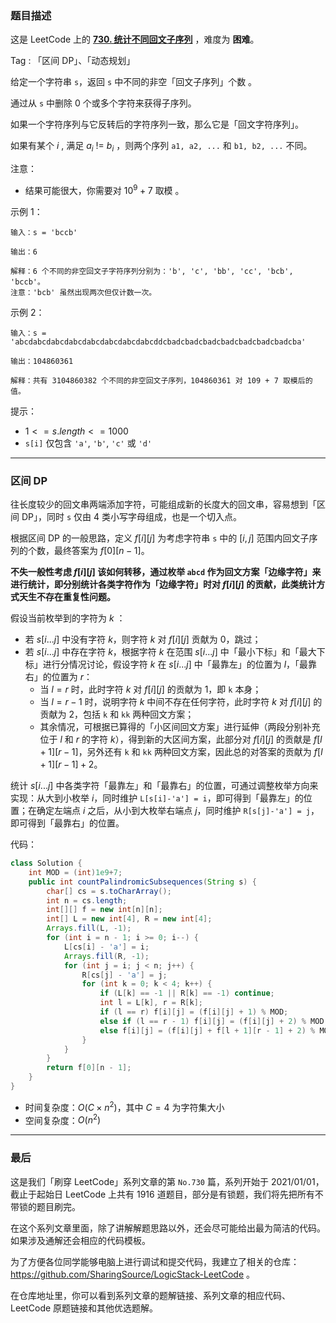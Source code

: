 ### 题目描述

这是 LeetCode 上的 **[730. 统计不同回文子序列](https://leetcode.cn/problems/count-different-palindromic-subsequences/solution/by-ac_oier-lbva/)** ，难度为 **困难**。

Tag : 「区间 DP」、「动态规划」



给定一个字符串 `s`，返回 `s` 中不同的非空「回文子序列」个数 。

通过从 `s` 中删除 $0$ 个或多个字符来获得子序列。

如果一个字符序列与它反转后的字符序列一致，那么它是「回文字符序列」。

如果有某个 $i$ , 满足 $a_i$ != $b_i$ ，则两个序列 `a1, a2, ...` 和 `b1, b2, ...` 不同。

注意：
* 结果可能很大，你需要对 $10^9 + 7$ 取模 。

示例 1：
```
输入：s = 'bccb'

输出：6

解释：6 个不同的非空回文子字符序列分别为：'b', 'c', 'bb', 'cc', 'bcb', 'bccb'。
注意：'bcb' 虽然出现两次但仅计数一次。
```
示例 2：
```
输入：s = 'abcdabcdabcdabcdabcdabcdabcdabcddcbadcbadcbadcbadcbadcbadcbadcba'

输出：104860361

解释：共有 3104860382 个不同的非空回文子序列，104860361 对 109 + 7 取模后的值。
```

提示：
* $1 <= s.length <= 1000$
* `s[i]` 仅包含 `'a'`, `'b'`, `'c'` 或 `'d'` 

---

### 区间 DP

往长度较少的回文串两端添加字符，可能组成新的长度大的回文串，容易想到「区间 DP」，同时 `s` 仅由 $4$ 类小写字母组成，也是一个切入点。

根据区间 DP 的一般思路，定义 $f[i][j]$ 为考虑字符串 `s` 中的 $[i,j]$ 范围内回文子序列的个数，最终答案为 $f[0][n - 1]$。

**不失一般性考虑 $f[i][j]$ 该如何转移，通过枚举 `abcd` 作为回文方案「边缘字符」来进行统计，即分别统计各类字符作为「边缘字符」时对 $f[i][j]$ 的贡献，此类统计方式天生不存在重复性问题。**

假设当前枚举到的字符为 $k$ ：

* 若 $s[i...j]$ 中没有字符 $k$，则字符 $k$ 对 $f[i][j]$ 贡献为 $0$，跳过；
* 若 $s[i...j]$ 中存在字符 $k$，根据字符 $k$ 在范围 $s[i...j]$ 中「最小下标」和「最大下标」进行分情况讨论，假设字符 $k$ 在 $s[i...j]$ 中「最靠左」的位置为 $l$，「最靠右」的位置为 $r$：
  * 当 $l = r$ 时，此时字符 $k$ 对 $f[i][j]$ 的贡献为 $1$，即 `k` 本身；
  * 当 $l = r - 1$ 时，说明字符 $k$ 中间不存在任何字符，此时字符 $k$ 对 $f[i][j]$ 的贡献为 $2$，包括 `k` 和 `kk` 两种回文方案；
  * 其余情况，可根据已算得的「小区间回文方案」进行延伸（两段分别补充位于 $l$ 和 $r$ 的字符 $k$），得到新的大区间方案，此部分对 $f[i][j]$ 的贡献是 $f[l + 1][r - 1]$，另外还有 `k` 和 `kk` 两种回文方案，因此总的对答案的贡献为 $f[l + 1][r - 1] + 2$。

统计 $s[i...j]$ 中各类字符「最靠左」和「最靠右」的位置，可通过调整枚举方向来实现：从大到小枚举 $i$，同时维护 `L[s[i]-'a'] = i`，即可得到「最靠左」的位置；在确定左端点 $i$ 之后，从小到大枚举右端点 $j$，同时维护 `R[s[j]-'a'] = j`，即可得到「最靠右」的位置。

代码：
```java
class Solution {
    int MOD = (int)1e9+7;
    public int countPalindromicSubsequences(String s) {
        char[] cs = s.toCharArray();
        int n = cs.length;
        int[][] f = new int[n][n];
        int[] L = new int[4], R = new int[4];
        Arrays.fill(L, -1);
        for (int i = n - 1; i >= 0; i--) {
            L[cs[i] - 'a'] = i;
            Arrays.fill(R, -1);
            for (int j = i; j < n; j++) {
                R[cs[j] - 'a'] = j;
                for (int k = 0; k < 4; k++) {
                    if (L[k] == -1 || R[k] == -1) continue;
                    int l = L[k], r = R[k];
                    if (l == r) f[i][j] = (f[i][j] + 1) % MOD;
                    else if (l == r - 1) f[i][j] = (f[i][j] + 2) % MOD;
                    else f[i][j] = (f[i][j] + f[l + 1][r - 1] + 2) % MOD;
                }
            }
        }
        return f[0][n - 1];
    }
}
```
* 时间复杂度：$O(C \times n^2)$，其中 $C = 4$ 为字符集大小
* 空间复杂度：$O(n^2)$

---

### 最后

这是我们「刷穿 LeetCode」系列文章的第 `No.730` 篇，系列开始于 2021/01/01，截止于起始日 LeetCode 上共有 1916 道题目，部分是有锁题，我们将先把所有不带锁的题目刷完。

在这个系列文章里面，除了讲解解题思路以外，还会尽可能给出最为简洁的代码。如果涉及通解还会相应的代码模板。

为了方便各位同学能够电脑上进行调试和提交代码，我建立了相关的仓库：https://github.com/SharingSource/LogicStack-LeetCode 。

在仓库地址里，你可以看到系列文章的题解链接、系列文章的相应代码、LeetCode 原题链接和其他优选题解。

